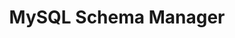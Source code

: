 ---
title: MySQL Schema Manager
menu:
  docs_{{ .version }}:
    identifier: guides-mysql-schema-manager
    name: Schema Manager
    parent: guides-mysql
    weight: 55
menu_name: docs_{{ .version }}
---